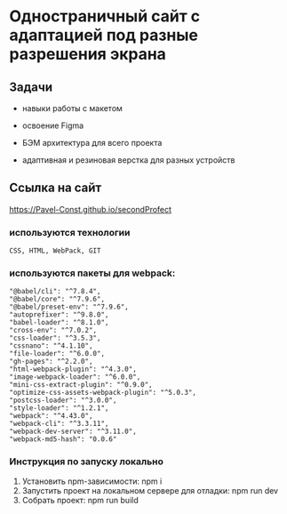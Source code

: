 # Одностраничный сайт с адаптацией под разные разрешения экрана


## Задачи

- навыки работы с макетом

- освоение Figma

- БЭМ архитектура для всего проекта

- адаптивная и резиновая верстка для разных устройств


## Ссылка на сайт
   https://Pavel-Const.github.io/secondProfect

### используются технологии

    CSS, HTML, WebPack, GIT
    
### используются пакеты для webpack:
    "@babel/cli": "^7.8.4",
    "@babel/core": "^7.9.6",
    "@babel/preset-env": "^7.9.6",
    "autoprefixer": "^9.8.0",
    "babel-loader": "^8.1.0",
    "cross-env": "^7.0.2",
    "css-loader": "^3.5.3",
    "cssnano": "^4.1.10",
    "file-loader": "^6.0.0",
    "gh-pages": "^2.2.0",
    "html-webpack-plugin": "^4.3.0",
    "image-webpack-loader": "^6.0.0",
    "mini-css-extract-plugin": "^0.9.0",
    "optimize-css-assets-webpack-plugin": "^5.0.3",
    "postcss-loader": "^3.0.0",
    "style-loader": "^1.2.1",
    "webpack": "^4.43.0",
    "webpack-cli": "^3.3.11",
    "webpack-dev-server": "^3.11.0",
    "webpack-md5-hash": "0.0.6"
    
### Инструкция по запуску локально
1.  Установить npm-зависимости: npm i
2.  Запустить проект на локальном сервере для отладки: npm run dev
3.  Cобрать проект: npm run build
